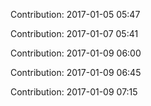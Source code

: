 Contribution: 2017-01-05 05:47

Contribution: 2017-01-07 05:41

Contribution: 2017-01-09 06:00

Contribution: 2017-01-09 06:45

Contribution: 2017-01-09 07:15

